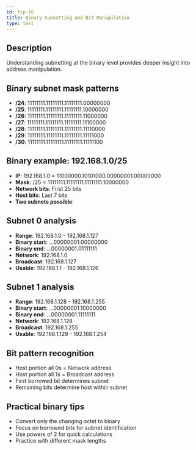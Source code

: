 ```yaml
---
id: tcp-16
title: Binary Subnetting and Bit Manipulation
type: text
---
```


## Description

Understanding subnetting at the binary level provides deeper insight into address manipulation.

## Binary subnet mask patterns

- **/24**: 11111111.11111111.11111111.00000000
- **/25**: 11111111.11111111.11111111.10000000
- **/26**: 11111111.11111111.11111111.11000000
- **/27**: 11111111.11111111.11111111.11100000
- **/28**: 11111111.11111111.11111111.11110000
- **/29**: 11111111.11111111.11111111.11111000
- **/30**: 11111111.11111111.11111111.11111100

## Binary example: 192.168.1.0/25

- **IP**: 192.168.1.0 = 11000000.10101000.00000001.00000000
- **Mask**: /25 = 11111111.11111111.11111111.10000000
- **Network bits**: First 25 bits
- **Host bits**: Last 7 bits
- **Two subnets possible**: 

## Subnet 0 analysis

- **Range**: 192.168.1.0 - 192.168.1.127
- **Binary start**: ...00000001.00000000
- **Binary end**: ...00000001.01111111
- **Network**: 192.168.1.0
- **Broadcast**: 192.168.1.127
- **Usable**: 192.168.1.1 - 192.168.1.126

## Subnet 1 analysis

- **Range**: 192.168.1.128 - 192.168.1.255
- **Binary start**: ...00000001.10000000
- **Binary end**: ...00000001.11111111
- **Network**: 192.168.1.128
- **Broadcast**: 192.168.1.255
- **Usable**: 192.168.1.129 - 192.168.1.254

## Bit pattern recognition

- Host portion all 0s = Network address
- Host portion all 1s = Broadcast address
- First borrowed bit determines subnet
- Remaining bits determine host within subnet

## Practical binary tips

- Convert only the changing octet to binary
- Focus on borrowed bits for subnet identification
- Use powers of 2 for quick calculations
- Practice with different mask lengths